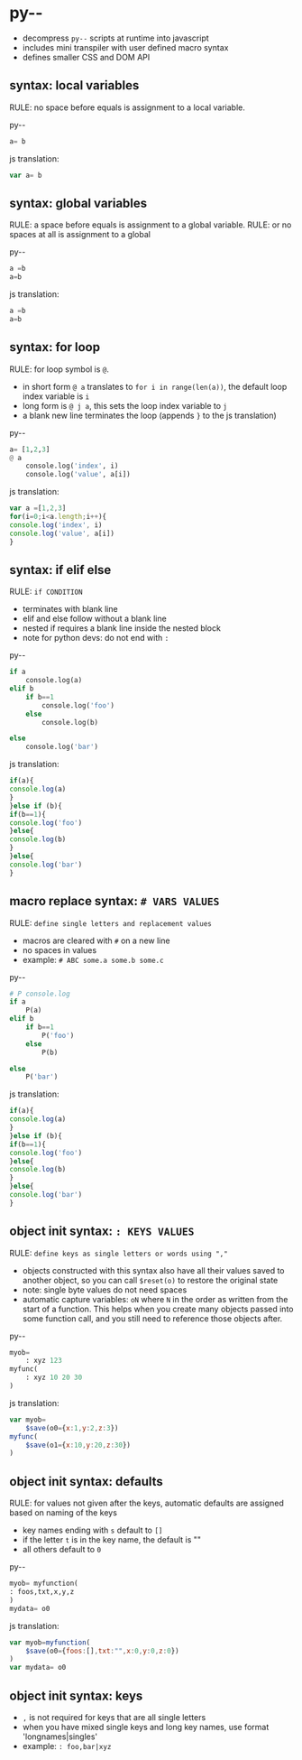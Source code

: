# py--

- decompress `py--` scripts at runtime into javascript
- includes mini transpiler with user defined macro syntax
- defines smaller CSS and DOM API

## syntax: local variables
RULE: no space before equals is assignment to a local variable.

py--
```python
a= b
```
js translation:
```javascript
var a= b
```

## syntax: global variables
RULE: a space before equals is assignment to a global variable.
RULE: or no spaces at all is assignment to a global

py--
```python
a =b
a=b
```
js translation:
```javascript
a =b
a=b
```

## syntax: for loop
RULE: for loop symbol is `@`.
- in short form `@ a` translates to `for i in range(len(a))`, the default loop index variable is `i`
- long form is `@ j a`, this sets the loop index variable to `j`
- a blank new line terminates the loop (appends `}` to the js translation)

py--
```python
a= [1,2,3]
@ a
	console.log('index', i)
	console.log('value', a[i])

```
js translation:
```javascript
var a =[1,2,3]
for(i=0;i<a.length;i++){
console.log('index', i)
console.log('value', a[i])
}
```

## syntax: if elif else
RULE: `if CONDITION`
- terminates with blank line
- elif and else follow without a blank line
- nested if requires a blank line inside the nested block
- note for python devs: do not end with `:`

py--
```python
if a
	console.log(a)
elif b
	if b==1
		console.log('foo')
	else
		console.log(b)

else
	console.log('bar')

```
js translation:
```javascript
if(a){
console.log(a)
}
}else if (b){
if(b==1){
console.log('foo')
}else{
console.log(b)
}
}else{
console.log('bar')
}
```

## macro replace syntax: `# VARS VALUES`
RULE: `define single letters and replacement values`
- macros are cleared with `#` on a new line
- no spaces in values
- example: `# ABC some.a some.b some.c`

py--
```python
# P console.log
if a
	P(a)
elif b
	if b==1
		P('foo')
	else
		P(b)

else
	P('bar')

```
js translation:
```javascript
if(a){
console.log(a)
}
}else if (b){
if(b==1){
console.log('foo')
}else{
console.log(b)
}
}else{
console.log('bar')
}
```

## object init syntax: `: KEYS VALUES`
RULE: `define keys as single letters or words using ","`
- objects constructed with this syntax also have all their values saved to another object, so you can call `$reset(o)` to restore the original state
- note: single byte values do not need spaces
- automatic capture variables: `oN` where `N` in the order as written from the start of a function. This helps when you create many objects passed into some function call, and you still need to reference those objects after.

py--
```python
myob=
	: xyz 123
myfunc(
	: xyz 10 20 30
)
```
js translation:
```javascript
var myob=
	$save(o0={x:1,y:2,z:3})
myfunc(
	$save(o1={x:10,y:20,z:30})
)
```

## object init syntax: defaults
RULE: for values not given after the keys, automatic defaults are assigned based on naming of the keys
- key names ending with `s` default to `[]`
- if the letter `t` is in the key name, the default is ""
- all others default to `0`

py--
```python
myob= myfunction(
: foos,txt,x,y,z
)
mydata= o0
```
js translation:
```javascript
var myob=myfunction(
	$save(o0={foos:[],txt:"",x:0,y:0,z:0})
)
var mydata= o0
```

## object init syntax: keys
- `,` is not required for keys that are all single letters
- when you have mixed single keys and long key names, use format 'longnames|singles'
- example: `: foo,bar|xyz`
